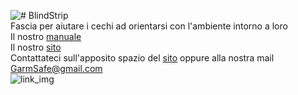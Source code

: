 ![# BlindStrip ](http://garmsafe.altervista.org/aaaaNONCancellare/blindstrip-iloveimg-resized.png)<br />
Fascia per aiutare i cechi ad orientarsi con l'ambiente intorno a loro <br />
Il nostro [manuale](https://docs.google.com/document/d/1qRAtuIl6FUsTlUa73K1RQWUopP-eNmoJ3JfdBaxUHUY/edit?usp=sharing)<br />
Il nostro [sito](http://www.garmsafe.altervista.org/)<br />
Contattateci sull'apposito spazio del [sito](http://garmsafe.altervista.org/pagine/pagina-contatti.php) oppure alla nostra mail GarmSafe@gmail.com<br/>
![link_img](http://garmsafe.altervista.org/aaaaNONCancellare/Logo_Azienda_Definitivo_lungo.png)
